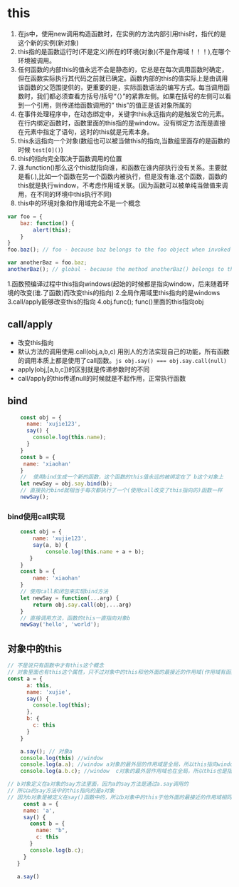 # this

1. 在js中，使用new调用构造函数时，在实例的方法内部引用this时，指代的是这个新的实例(新对象)
2. this指的是函数运行时(不是定义)所在的环境(对象)(不是作用域！！！),在哪个环境被调用。
3. 任何函数的内部this的值永远不会是静态的，它总是在每次调用函数时确定，但在函数实际执行其代码之前就已确定。函数内部的this的值实际上是由调用该函数的父范围提供的，更重要的是，实际函数语法的编写方式。每当调用函数时，我们都必须查看方括号/括号“（）”的紧靠左侧。如果在括号的左侧可以看到一个引用，则传递给函数调用的“ this”的值正是该对象所属的
4. 在事件处理程序中，在动态绑定中，关键字this永远指向的是触发它的元素。在行内绑定函数时，函数里面的this指的是window。没有绑定方法而是直接在元素中指定了语句，这时的this就是元素本身。
5. this永远指向一个对象(数组也可以被当做this的指向,当数组里面存的是函数的时候  ```test[0]()```)
6. this的指向完全取决于函数调用的位置
7. 谁.function()那么这个this就指向谁，和函数在谁内部执行没有关系。主要就是看(.),比如一个函数在另一个函数内被执行，但是没有谁.这个函数，函数的this就是执行window，不考虑作用域关联。(因为函数可以被单纯当做值来调用，在不同的环境中this执行不同)
8. this中的环境对象和作用域完全不是一个概念

```javascript
var foo = {
    baz: function() {
        alert(this);
    }
}
foo.baz(); // foo - because baz belongs to the foo object when invoked

var anotherBaz = foo.baz;
anotherBaz(); // global - because the method anotherBaz() belongs to the global object when invoked, NOT foo

```

1.函数预编译过程中this指向windows(起始的时候都是指向window，后来随着环境的改变(谁.了函数)而改变this的指向)
2.全局作用域里this指向的是windows
3.call/apply能够改变this的指向
4.obj.func(); func()里面的this指向obj

## call/apply

* 改变this指向
* 默认方法的调用使用.call(obj,a,b,c) 用别人的方法实现自己的功能，所有函数的调用本质上都是使用了call函数。```js obj.say() === obj.say.call(null)```
* apply(obj,[a,b,c])的区别就是传递参数时的不同
* call/apply的this传递null的时候就是不起作用，正常执行函数

## bind

```js
    const obj = {
      name: 'xujie123',
      say() {
        console.log(this.name);
      }
    }
    const b = {
     name: 'xiaohan'
    }
    //  使用bind生成一个新的函数，这个函数的this值永远的被绑定在了 b这个对象上
    let newSay = obj.say.bind(b);
    // 直接执行bind就相当于每次都执行了一个(使用call改变了this指向的)函数一样
    newSay();
```

### bind使用call实现

```js
    const obj = {
        name: 'xujie123',
        say(a, b) {
            console.log(this.name + a + b);
       }
    }
    const b = {
        name: 'xiaohan'
    }
    // 使用call和闭包来实现bind方法
    let newSay = function(...arg) {
        return obj.say.call(obj,...arg)
    }
    // 直接调用方法，函数的this一直指向对象b
    newSay('hello', 'world');
```

## 对象中的this

```js
// 不是说只有函数中才有this这个概念
// 对象里面也有this这个属性，只不过对象中的this和他外面的最接近的作用域(作用域有函数作用域和全局作用域)的this一样
const a = {
      a: this,
      name: 'xujie',
      say() {
        console.log(this);
      },
      b: {
        c: this
      }
    }

    a.say(); // 对象a
    console.log(this) //window
    console.log(a.a); //window a对象的最外层的作用域是全局，所以this指向window
    console.log(a.b.c); //window  c对象的最外层作用域也在全局，所以this也是指向window(尽管b对象定义在a对象内部，但是没有用，对象没有作用域这个概念)

// b对象定义在a对象的say方法里面，因为a的say方法是通过a.say调用的
// 所以a的say方法中的this指向的是a对象
// 因为b对象是被定义在say()函数中的，所以b对象中的this于他外面的最接近的作用域相同(也就是say函数)，所以说b对象中的this指向a对象
     const a = {
     name: 'a',
     say() {
       const b = {
         name: "b",
         c: this
       }
       console.log(b.c);
     }
   }

   a.say()

```